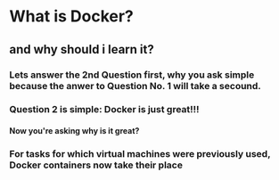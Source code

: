 # What is Docker?
## and why should i learn it?

### Lets answer the 2nd Question first, why you ask simple because the anwer to Question No. 1 will take a secound. 
### Question 2 is simple: Docker is just great!!!

#### Now you're asking why is it great?
### For tasks for which virtual machines were previously used, Docker containers now take their place

